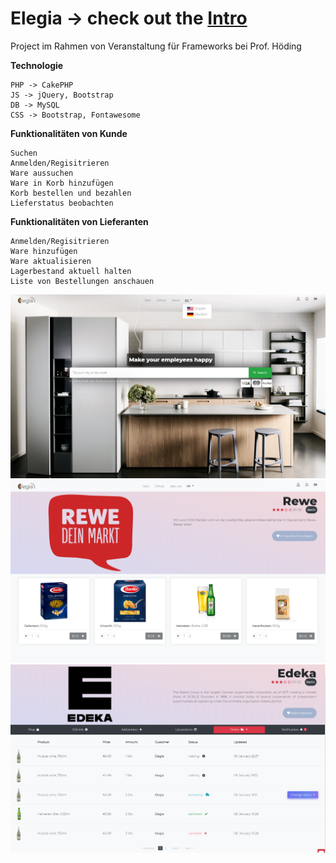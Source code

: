 # Elegia -> check out the [Intro](https://rodchenk.github.io/elegia/)
Project im Rahmen von Veranstaltung für Frameworks bei Prof. Höding 

**Technologie**

    PHP -> CakePHP   
    JS -> jQuery, Bootstrap
    DB -> MySQL
    CSS -> Bootstrap, Fontawesome
    
**Funktionalitäten von Kunde**

    Suchen
    Anmelden/Regisitrieren
    Ware aussuchen
    Ware in Korb hinzufügen
    Korb bestellen und bezahlen
    Lieferstatus beobachten
 
**Funktionalitäten von Lieferanten**

    Anmelden/Regisitrieren
    Ware hinzufügen
    Ware aktualisieren
    Lagerbestand aktuell halten
    Liste von Bestellungen anschauen

![Alt text](https://github.com/rodchenk/elegia/blob/master/tmp/screen/elegia_screen0.PNG?raw=true "Start")
![Alt text](https://github.com/rodchenk/elegia/blob/master/tmp/screen/elegia_screen1.PNG?raw=true "Shop")
![Alt text](https://github.com/rodchenk/elegia/blob/master/tmp/screen/elegia_screen2.PNG?raw=true "Shop")
